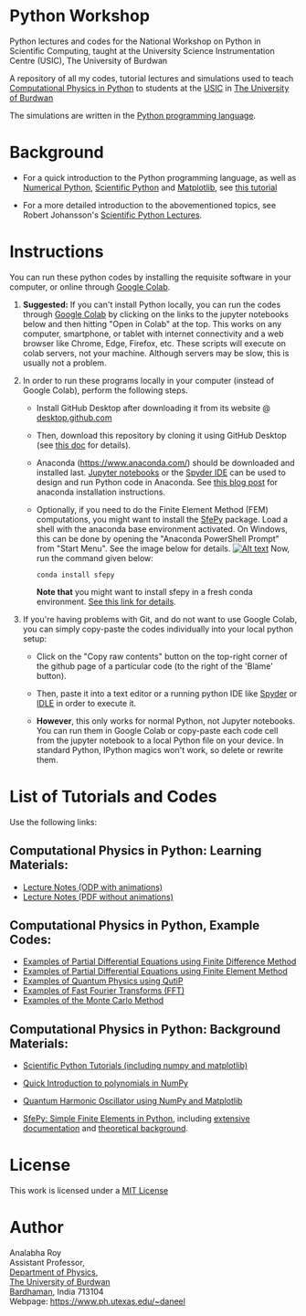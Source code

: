 Python Workshop
============================================

Python lectures and codes for the National Workshop on Python in Scientific Computing, taught at the University Science Instrumentation Centre (USIC), The University of Burdwan

A repository of all my codes, tutorial lectures and simulations used to teach [Computational Physics in Python](https://www.buruniv.ac.in/usic/Python%20Flyer2023.pdf) to students at the 
[USIC](https://www.buruniv.ac.in/usic/index.html) in [The University of Burdwan](https://www.buruniv.ac.in/)

The simulations are written in the [Python programming language](https://www.python.org/about/gettingstarted/).

Background
=========================

* For a quick introduction to the Python programming language, as well as [Numerical Python](https://numpy.org), [Scientific Python](https://scipy.org) and [Matplotlib](https://matplotlib.org), see [this tutorial](https://cs231n.github.io/python-numpy-tutorial/)

* For a more detailed introduction to the abovementioned topics, see Robert Johansson's [Scientific Python Lectures](https://github.com/jrjohansson/scientific-python-lectures).

# Instructions

You can run these python codes by installing the requisite software in your computer, or online through [Google Colab](https://colab.research.google.com/).

1. **Suggested:** If you can't install Python locally, you can run the codes through [Google Colab](https://colab.research.google.com/) by clicking on the links to the jupyter notebooks below and then hitting "Open in Colab" at the top. This works on any computer, smartphone, or tablet with internet connectivity and a web browser like Chrome, Edge, Firefox, etc. These scripts will execute on colab servers, not your machine. Although servers may be slow, this is usually not a problem.

2. In order to run these programs locally in your computer (instead of Google Colab), perform the following steps.

     * Install GitHub Desktop after downloading it from its website @ [desktop.github.com](https://desktop.github.com/)
       
     * Then, download this repository by cloning it using GitHub Desktop (see [this doc](https://docs.github.com/en/desktop/contributing-and-collaborating-using-github-desktop/adding-and-cloning-repositories/cloning-a-repository-from-github-to-github-desktop)  for details).
       
     * Anaconda (https://www.anaconda.com/) should be downloaded and installed last. [Jupyter notebooks](https://jupyter.org/) or the [Spyder IDE](https://www.spyder-ide.org/) can be used to design and run Python code in Anaconda. See [this blog post](https://fangohr.github.io/blog/installation-of-python-spyder-numpy-sympy-scipy-pytest-matplotlib-via-anaconda.html) for anaconda installation instructions.
     
	* Optionally, if you need to do the Finite Element Method (FEM) computations, you might want to install the [SfePy](https://sfepy.org/) package.
Load a shell with the anaconda base environment activated.  On Windows, this can be done by opening the "Anaconda PowerShell Prompt" from "Start Menu". See the image below for details.
[![Alt text](https://shaileshjha.com/wp-content/uploads/2020/03/windows_start_menu_anaconda_powershell_prompt.jpg)](https://shaileshjha.com/wp-content/uploads/2020/03/windows_start_menu_anaconda_powershell_prompt.jpg)
Now, run the command given below: 
		```console
		conda install sfepy
		```
		**Note that** you might want to install sfepy in a fresh conda environment. [See this link for details](https://docs.conda.io/projects/conda/en/latest/user-guide/tasks/manage-environments.html).
3. If you're having problems with Git, and do not want to use Google Colab, you can simply copy-paste the codes individually into your local python setup:
   
   * Click on the "Copy raw contents" button on the top-right corner of the github page of a particular code (to the right of the 'Blame' button).
   
   * Then, paste it into a text editor or a running python IDE like [Spyder](https://www.spyder-ide.org/) or [IDLE](https://docs.python.org/3.11/library/idle.html) in order to execute it. 
   
   * **However**, this only works for normal Python, not Jupyter notebooks. You can run them in Google Colab or copy-paste each code cell from the jupyter notebook to a local Python file on your device. In standard Python, IPython magics won't work, so delete or rewrite them.

List of Tutorials and Codes
=========================

Use the following links:

## Computational Physics in Python: Learning Materials:

* [Lecture Notes (ODP with animations)](Lecture_Notes.odp) 
* [Lecture Notes (PDF without animations)](Lecture_Notes.pdf)


## Computational Physics in Python, Example Codes:

* [Examples of Partial Differential Equations using Finite Difference Method](PDE_FDM.ipynb)
* [Examples of Partial Differential Equations using Finite Element Method](PDE_FEM.ipynb)
* [Examples of Quantum Physics using QutiP](QUTIP.ipynb)
* [Examples of Fast Fourier Transforms (FFT)](FFT.ipynb)
* [Examples of the Monte Carlo Method](MC.ipynb)


## Computational Physics in Python: Background Materials:

* [Scientific Python Tutorials (including numpy and matplotlib)](https://github.com/hariseldon99/scientific-python-lectures)

* [Quick Introduction to polynomials in NumPy](https://kitchingroup.cheme.cmu.edu/blog/2013/01/22/Polynomials-in-python/)

* [Quantum Harmonic Oscillator using NumPy and Matplotlib](https://github.com/hariseldon99/Quantum-Harmonic-Numpy)

* [SfePy: Simple Finite Elements in Python](https://sfepy.org/), including [extensive documentation](https://sfepy.org/doc-devel/documentation.html) and [theoretical background](https://sfepy.org/doc-devel/theory.html).

License
=======

This work is licensed under a [MIT License](LICENSE)

Author
=======

Analabha Roy  
Assistant Professor,  
[Department of Physics](https://sites.google.com/a/phys.buruniv.ac.in/physics/),  
[The University of Burdwan](https://www.buruniv.ac.in/)  
[Bardhaman](https://en.wikivoyage.org/wiki/Bardhaman), India 713104  
Webpage: https://www.ph.utexas.edu/~daneel
